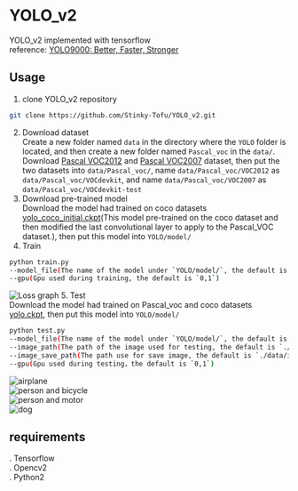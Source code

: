 YOLO_v2
=
YOLO_v2 implemented with tensorflow <br>
reference: [YOLO9000: Better, Faster, Stronger](https://arxiv.org/abs/1612.08242) <br>
## Usage
1. clone YOLO_v2 repository
``` bash
git clone https://github.com/Stinky-Tofu/YOLO_v2.git
```
2. Download dataset <br>
Create a new folder named `data` in the directory where the `YOLO` folder is located, and then create a new folder named `Pascal_voc` in the `data/`.<br>
Download [Pascal VOC2012](http://host.robots.ox.ac.uk/pascal/VOC/voc2012/VOCtrainval_11-May-2012.tar) and [Pascal VOC2007](http://host.robots.ox.ac.uk/pascal/VOC/voc2007/VOCtest_06-Nov-2007.tar) dataset, then put the two datasets into `data/Pascal_voc/`, name `data/Pascal_voc/VOC2012` as `data/Pascal_voc/VOCdevkit`, and name `data/Pascal_voc/VOC2007` as `data/Pascal_voc/VOCdevkit-test` <br>
3. Download pre-trained model<br>
Download the model had trained on coco datasets [yolo_coco_initial.ckpt](https://drive.google.com/drive/folders/19m9KpAmBP1GTGvC2x5XCSvsDW-psEXF5?hl=zh-CN)(This model pre-trained on the coco dataset and then modified the last convolutional layer to apply to the Pascal_VOC dataset.), then put this model into `YOLO/model/` 
4. Train<br>
``` bash
python train.py
--model_file(The name of the model under `YOLO/model/`, the default is `yolo_coco_initial.ckpt`)
--gpu(Gpu used during training, the default is `0,1`)
```
![Loss graph](https://github.com/Stinky-Tofu/YOLO_v2/blob/master/YOLO/log/loss.png)
5. Test<br>
Download the model had trained on Pascal_voc and coco datasets [yolo.ckpt](https://drive.google.com/drive/folders/1ND72f1LTtBYzOTHMtqVGuHovauzm0bfs?hl=zh-CN), then put this model into `YOLO/model/` <br>
``` bash
python test.py
--model_file(The name of the model under `YOLO/model/`, the default is `yolo.ckpt`)
--image_path(The path of the image used for testing, the default is `./data/image.jpg`)
--image_save_path(The path use for save image, the default is `./data/image_detected.jpg`)
--gpu(Gpu used during testing，the default is `0,1`)
```
![airplane](https://github.com/Stinky-Tofu/YOLO_v2/blob/master/YOLO/data/image_detected%20(1).jpg) <br>
![person and bicycle](https://github.com/Stinky-Tofu/YOLO_v2/blob/master/YOLO/data/image_detected%20(2).jpg) <br>
![person and motor](https://github.com/Stinky-Tofu/YOLO_v2/blob/master/YOLO/data/image_detected%20(3).jpg) <br>
![dog](https://github.com/Stinky-Tofu/YOLO_v2/blob/master/YOLO/data/image_detected%20(4).jpg) <br>
## requirements
. Tensorflow <br>
. Opencv2 <br>
. Python2 <br>
